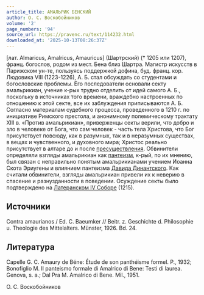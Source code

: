```yaml
---
article_title: АМАЛЬРИК БЕНСКИЙ
author: О. С. Воскобойников
volume: '2'
page_numbers: '94'
source_url: https://pravenc.ru/text/114232.html
downloaded_at: '2025-10-13T08:26:37Z'
---
```


[лат. Almaricus, Amalricus, Amauricus] (Шартрский) († 1205 или 1207), франц. богослов, родом из мест. Бена близ Шартра. Магистр искусств в Парижском ун-те, пользуясь поддержкой дофина, буд. франц. кор. Людовика VIII (1223-1226), А. Б. стал обсуждать со студентами и богословские проблемы. Его последователи основали секту амальрикиан, учение к-рых трудно отделить от идей самого А. Б., поскольку в источниках того времени, враждебно настроенных по отношению к этой секте, все их заблуждения приписываются А. Б. Согласно материалам судебного процесса, проведенного в 1210 г. по инициативе Римского престола, и анонимному полемическому трактату XIII в. «Против амальрикиан», приверженцы секты верили, что добро и зло в человеке от Бога, что сам человек - часть тела Христова, что Бог присутствует повсюду, как в разумных, так и в неразумных существах, в вещах и чувственного, и духовного мира; Христос реально присутствует в алтаре до и после [пресуществления](https://pravenc.ru/text/пресуществление.html). Обвинители определяли взгляды амальрикиан как [пантеизм](https://pravenc.ru/text/пантеизм.html), к-рый, по их мнению, был связан с неправильно понятым амальрикианами учением Иоанна Скота Эриугены и влиянием пантеизма [Давида Динантского](<https://pravenc.ru/text/Давида Динантского.html>). Как считали обвинители, взгляды амальрикиан привели их к неверию в спасение и разнузданности в поведении. Осуждение секты было подтверждено на [Латеранском IV Соборе](<https://pravenc.ru/text/Латеранском IV Соборе.html>) (1215).

## Источники

Contra amaurianos / Ed. C. Baeumker // Beitr. z. Geschichte d. Philosophie u. Theologie des Mittelalters. Münster, 1926. Bd. 24.

## Литература

Capelle G. C. Amaury de Béne: Étude de son panthéisme formel. P., 1932; Bonofiglio M. Il panteismo formale di Amalrico di Bene: Testi di laurea. Genova, s. a.; Dal Pra M. Amalrico di Bene. Mil., 1951.

О. С. Воскобойников
